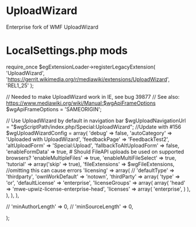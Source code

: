 # UploadWizard
Enterprise fork of WMF UploadWizard


# LocalSettings.php mods
require_once $egExtensionLoader->registerLegacyExtension(
        'UploadWizard',
        'https://gerrit.wikimedia.org/r/mediawiki/extensions/UploadWizard',
        'REL1_25'
);

// Needed to make UploadWizard work in IE, see bug 39877
// See also: https://www.mediawiki.org/wiki/Manual:$wgApiFrameOptions
$wgApiFrameOptions = 'SAMEORIGIN';

// Use UploadWizard by default in navigation bar
$wgUploadNavigationUrl = "$wgScriptPath/index.php/Special:UploadWizard"; //Update with #156
$wgUploadWizardConfig = array(
        'debug' => false,
        'autoCategory' => 'Uploaded with UploadWizard',
        'feedbackPage' => 'FeedbackTest2',
        'altUploadForm' => 'Special:Upload',
        'fallbackToAltUploadForm' => false,
        'enableFormData' => true,  # Should FileAPI uploads be used on supported browsers?
        'enableMultipleFiles' => true,
        'enableMultiFileSelect' => true,
        'tutorial' => array('skip' => true),
        'fileExtensions' => $wgFileExtensions, //omitting this can cause errors
        'licensing' => array(
        //      'defaultType' => 'thirdparty',
                'ownWorkDefault' => 'notown',
                'thirdParty' => array(
                        'type' => 'or',
                        'defaultLicense' => 'enterprise',
                        'licenseGroups' => array(
                                array(
                                        'head' => 'mwe-upwiz-license-enterprise-head',
                                        'licenses' => array(
                                                'enterprise',
                                        )
                                ),
                        ),
                ),
        ),

//      'minAuthorLength' => 0,
//      'minSourceLength' => 0,

);

